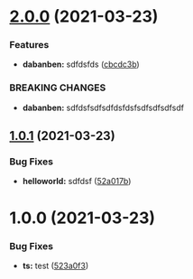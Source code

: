 # [2.0.0](https://github.com/gosear/test-semantic-release/compare/v1.0.1...v2.0.0) (2021-03-23)


### Features

* **dabanben:** sdfdsfds ([cbcdc3b](https://github.com/gosear/test-semantic-release/commit/cbcdc3bb917ec5cdad26c803df18ca802d98ae94))


### BREAKING CHANGES

* **dabanben:** sdfdsfsdfsdfdsfdsfsdfsdfsdfsdf

## [1.0.1](https://github.com/gosear/test-semantic-release/compare/v1.0.0...v1.0.1) (2021-03-23)


### Bug Fixes

* **helloworld:** sdfdsf ([52a017b](https://github.com/gosear/test-semantic-release/commit/52a017bb0e483c8913fe7b3482a19d4f30aa70fd))

# 1.0.0 (2021-03-23)


### Bug Fixes

* **ts:** test ([523a0f3](https://github.com/gosear/test-semantic-release/commit/523a0f37bf3524e8f2b7bb3abe2a8d3546d5a266))
